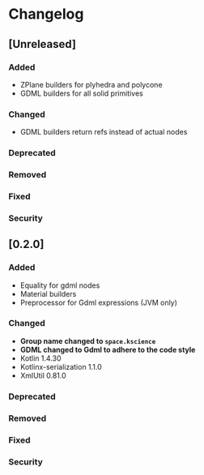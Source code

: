 # Changelog

## [Unreleased]
### Added
- ZPlane builders for plyhedra and polycone
- GDML builders for all solid primitives

### Changed
- GDML builders return refs instead of actual nodes

### Deprecated

### Removed

### Fixed

### Security


## [0.2.0]
### Added
- Equality for gdml nodes
- Material builders
- Preprocessor for Gdml expressions (JVM only)

### Changed
- **Group name changed to `space.kscience`**
- **GDML changed to Gdml to adhere to the code style**
- Kotlin 1.4.30
- Kotlinx-serialization 1.1.0
- XmlUtil 0.81.0

### Deprecated

### Removed

### Fixed

### Security
